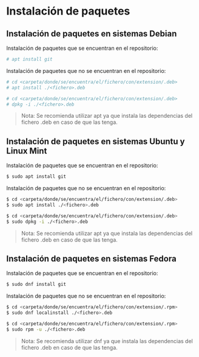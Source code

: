 # Instalación de paquetes

## Instalación de paquetes en sistemas Debian

Instalación de paquetes que se encuentran en el repositorio:

```bash
# apt install git
```

Instalación de paquetes que no se encuentran en el repositorio:

```bash
# cd <carpeta/donde/se/encuentra/el/fichero/con/extension/.deb>
# apt install ./<fichero>.deb
```

```bash
# cd <carpeta/donde/se/encuentra/el/fichero/con/extension/.deb>
# dpkg -i ./<fichero>.deb
```

> Nota: Se recomienda utilizar apt ya que instala las dependencias del fichero .deb en caso de que las tenga.

## Instalación de paquetes en sistemas Ubuntu y Linux Mint

Instalación de paquetes que se encuentran en el repositorio:

```bash
$ sudo apt install git
```

Instalación de paquetes que no se encuentran en el repositorio:

```bash
$ cd <carpeta/donde/se/encuentra/el/fichero/con/extension/.deb>
$ sudo apt install ./<fichero>.deb
```

```bash
$ cd <carpeta/donde/se/encuentra/el/fichero/con/extension/.deb>
$ sudo dpkg -i ./<fichero>.deb
```

> Nota: Se recomienda utilizar apt ya que instala las dependencias del fichero .deb en caso de que las tenga.

## Instalación de paquetes en sistemas Fedora

Instalación de paquetes que se encuentran en el repositorio:

```bash
$ sudo dnf install git
```

Instalación de paquetes que no se encuentran en el repositorio:

```bash
$ cd <carpeta/donde/se/encuentra/el/fichero/con/extension/.rpm>
$ sudo dnf localinstall ./<fichero>.deb
```

```bash
$ cd <carpeta/donde/se/encuentra/el/fichero/con/extension/.rpm>
$ sudo rpm -u ./<fichero>.deb
```

> Nota: Se recomienda utilizar dnf ya que instala las dependencias del fichero .deb en caso de que las tenga.
